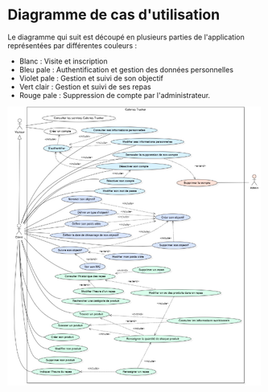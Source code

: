 # Diagramme de cas d'utilisation

Le diagramme qui suit est découpé en plusieurs parties de l'application représentées par différentes couleurs :

- Blanc : Visite et inscription
- Bleu pale : Authentification et gestion des données personnelles
- Violet pale : Gestion et suivi de son objectif
- Vert clair : Gestion et suivi de ses repas
- Rouge pale : Suppression de compte par l'administrateur.

![Diagramme de cas d'utilisation](../../assets/images/use-case.png)